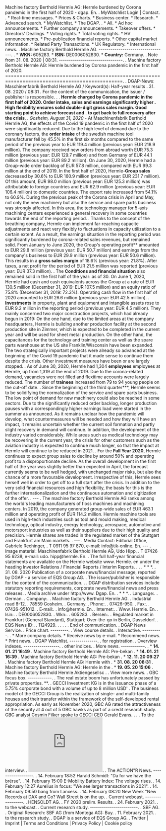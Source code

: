   Machine factory Berthold Hermle AG: Hermle burdened by Corona pandemic in the first half of 2020 - dgap. En. . MyWatchlist Login | Contact. . * Real-time messages. * Prices & Charts. * Business center. * Research. * Advanced search. * MyWatchlist. * The DGAP. . * All. * Ad hoc announcements. * Further company announcements. * Takeover offers. * Directors' Dealings. * Voting rights. * Total voting rights. * HV announcements. * Pre-publication financial reports. * Other capital market information. * Related Party Transactions. * UK Regulatory. * International news. . Machine factory Berthold Hermle AG. ----------------------------------. . * **WKN:** 605283. * **ISIN:** DE0006052830. * **Country:** Germany. . Note from 31. 08. 2020 | 08:31. --------------------------------. . Machine factory Berthold Hermle AG: Hermle burdened by Corona pandemic in the first half of 2020. ===============================================================================================. . DGAP-News: Maschinenfabrik Berthold Hermle AG / Keyword(s): Half-year results . 31. 08. 2020 / 08:31 . For the content of the communication, the issuer / publisher is responsible. . . **Hermle charged by Corona pandemic in the first half of 2020. Order intake, sales and earnings significantly higher . High flexibility ensures solid double-digit gross sales margin. Good starting point to achieve forecast and** . **to get back to full recovery after the crisis**. . _Gosheim, August 31, 2020_ - At Maschinenfabrik Berthold Hermle AG, the effects of the Covid 19 pandemic in the first half of 2020 were significantly reduced. Due to the high level of demand due to the coronary factors, the **order intake** of the swedish machine tool manufacturer fell by 45.5% in the first six months compared to the same period of the previous year to EUR 119.4 million (previous year: EUR 218.9 million). The company received new orders from abroad worth EUR 75.3 million (previous year: EUR 129.7 million) and from Germany of EUR 44.1 million (previous year: EUR 89.2 million). On June 30, 2020, Hermle had a Group-wide order backlog of EUR 57.8 million, compared with EUR 99.3 million at the end of 2019. In the first half of 2020, Hermle-**Group sales** decreased by 30.6% to EUR 160.9 million (previous year: EUR 231.7 million). Of this amount, EUR 98.0 million (previous year: EUR 125.3 million) was attributable to foreign countries and EUR 62.9 million (previous year: EUR 106.4 million) to domestic countries. The export rate increased from 54.1% to 60.9%. During the previous peak of the Corona crisis in April and May, not only the new machinery but also the service and spare parts business was strongly affected. In this area, the technology manager for 5-axis machining centers experienced a general recovery in some countries towards the end of the reporting period. . Thanks to the concept of the breathing company, Hermle can implement far-reaching capacite adjustments and react very flexibly to fluctuations in capacity utilization to a certain extent. As a result, the earnings situation in the reporting period was significantly burdened by corona-related sales revenues, but remained solid. From January to June 2020, the Group's operating profit** amounted to EUR 29.8 million (previous year: EUR 50.7 million) and earnings from the company's business to EUR 29.9 million (previous year: EUR 50.6 million). This results in a **gross sales margin** of 18.6% (previous year: 21.8%). After taxes, a net profit for the period of EUR 21.5 million was reported (previous year: EUR 37.3 million). . The **Conditions and financial situation** also remained solid in the first half of the year: as of 30. On June 1, 2020, Hermle had cash and cash equivalents across the Group at a rate of EUR 130.5 million (December 31, 2019: EUR 107.5 million) and an equity ratio of 75.8% (December 31, 2019: 72.3%). Operating cash flow in the first half of 2020 amounted to EUR 26.6 million (previous year: EUR 42.5 million). . **Investments** in property, plant and equipment and intangible assets rose to EUR 9.2 million in the reporting period (previous year: EUR 4.5 million). They mainly concerned two major construction projects, which had already begun in 2019: On the one hand, due to the limited areas at the company headquarters, Hermle is building another production facility at the second production site in Zimmer, which is expected to be completed in the current year and will be used for sheet metal production. On the other hand, the capacitances for the technology and training center as well as the spare parts warehouse at the US site Franklin/Wisconsin have been expanded. The two strategically important projects were already so advanced at the beginning of the Covid 19 pandemic that it made sense to continue them despite the crisis. Other investment measures have been or are largely stopped. . As of June 30, 2020, Hermle had 1,304 **employees** employees at Hermle, up from 1,319 at the end of 2019. Due to the corona-related demand, vacancies were not filled and flexitime accounts were largely reduced. The number of **trainees** increased from 79 to 94 young people on the cut-off date. . Since the beginning of the third quarter***, Hermle seems to be solidifying the normalization of the service and spare parts business. The low point of demand for new machinery could also be reached in some sectors. Due to the significantly reduced order backlog, longer production pauses with a correspondingly higher earnings load were started in the summer as announced. As it remains unclear how the pandemic will develop, what countermeasures will be needed and how they will have an impact, it remains uncertain whether the current soil formation and partly slight recovery in demand will continue. In addition, the development of the industry varied considerably. While areas such as medical technology may be recovering in the current year, the crisis for other customers such as the aviation industry is expected to continue much longer, so that the impact at Hermle will continue to be reduced in 2021. . For the **Full Year 2020**, Hermle continues to expect group sales to decline by around 50% and operating profit to a disproportionate decline. As the overall development in the first half of the year was slightly better than expected in April, the forecast currently seems to be well hedged, with unchanged major risks, but also the chance of a more favourable development. Irrespective of this, Hermle sees herself well in order to get off to a full start after the crisis. In addition to the very solid financial resources and high flexibility, the basis for this is the further internationalization and the continuous automation and digitization of the offer. . \--- . The machine factory Berthold Hermle AG ranks among the world's leading manufacturers of floss machines and machining centers. In 2019, the company generated group-wide sales of EUR 463.1 million and operating profit of EUR 114.2 million. Hermle machine tools are used in high-tech industries such as tool and mould making, medical technology, optical industry, energy technology, aerospace, automotive and motorsport industries as well as their suppliers due to their high quality and precision. Hermle shares are traded in the regulated market of the Stuttgart and Frankfurt am Main markets. . \--- . Media Contact: Editorial Office, Gabriele Rechinger, . T 0911 95 97 870, e-mail: info@tik-online. En. \--- . Image material: Maschinenfabrik Berthold Hermle AG, Udo Hipp, . T 07426 95 6238, e-mail: udo. hipp@hermle. En. . The full half-year financial statements are available on the Hermle website www. Hermle. en under the heading Investor Relations / Financial Reports / Interim Reports. . . . * * *. . 31. 08. 2020 Publication of a corporate news/financial message, reported by DGAP - a service of EQS Group AG. . The issuer/publisher is responsible for the content of the communication. . . DGAP distribution services include statutory reporting requirements, corporate news/financial news and press releases. . Media archive under http://www. Dgap. En. . * * *. . Language:. . German. . Company:. . Machine factory Berthold Hermle AG. . Industrial road 8-12. . 78559 Gosheim. . Germany. . Phone:. . 07426-950. . Fax:. . 07426-951012. . E‑mail:. . info@hermle. En. . Internet:. . Www. Hermle. En. . Isin:. . DE0006052830. . Wkn:. . 605283. . Bersen:. . Regulated market in Frankfurt (General Standard), Stuttgart; Over-the-go in Berlin, Dasseldorf. . EQS News ID:. . 1124929. . . . . . End of communication. . DGAP News Service. . Price chart. ---------. . View course details. . Interactive. ----------. . * More company details. * Receive news by e-mail. * Recommend news. * Print news. . DGAP Watchlist. --------------. . for registration. . Overview indexes. ------------------. . other indices. . More news. ------------. . * **14. 01. 21 16:49** . Machine factory Berthold Hermle AG: Pre-bekan . * **14. 01. 21 16:39** . Machine factory Berthold Hermle AG: Pre-bekan . * **12. 11. 20 09:27** . Machine factory Berthold Hermle AG: Hermle with . * **31. 08. 20 08:31** . Machine factory Berthold Hermle AG: Hermle in the . * **19. 05. 20 15:06** . Machine factory Berthold Hermle Aktiengesellsc . . View more news. . GBC focus box. ------------. . The real estate boom has unfortunately passed by private properties. **. . GECCI Investment KG is in the issuance phase of a 5.75% corporate bond with a volume of up to 8 million USD' . The business model of the GECCI Group is the realization of single- and multi-family houses and their transfer within the framework of the self-developed rental appropriation. As early as November 2020, GBC AG rated the attractiveness of the security at 4 out of 5 GBC hawks as part of a credit research study. GBC analyst Cosmin Filker spoke to GECCI CEO Gerald Evans. . . . To the interview. . <iframe name="wai-_ads-_frame" src="http://www. wai. en/crossbox/live-_crossboxes/rotating-_1529.asp?pid=3f05481fe9145392" marginwidth="0" marginheight="0" vspace="0" hspace="0" frameborder src frameborder="0" height="176" scrolling="no" width="239"></iframe>. . The ACTION"R News. ------------------. . 14\. February 18:52 Harald Schmidt: "Da for we have the brérse". . 14\. February 15:00 E-Mobility Battery Index: The voltage rises. . 14\. February 12:27 Aurelius in focus: "We see larger transactions in 2021". . 14\. February 09:50 bang from Lanxess. . 14\. February 08:20 New Week "New Records at DAX and Co? Wall Street is on the up. . Current webcast. -----------------. . HENSOLDT AG. . FY 2020 prelim. Results. . 24\. February 2021. . to the webcast. . Current research study. ------------------------. . SBF AG. . Original Research: SBF AG (from Montega AG): Buy. . 11\. February 2021. . to the research study. . DGAP is a service of EQS Group AG. . Twitter | Imprint | Terms and Conditions | Privacy Policy | Cookie policy